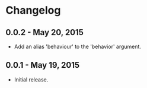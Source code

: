# Changelog

## 0.0.2 - May 20, 2015

- Add an alias 'behaviour' to the 'behavior' argument.

## 0.0.1 - May 19, 2015

- Initial release.
